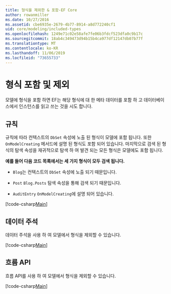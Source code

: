 ```yaml
---
title: 형식을 제외한 & 포함-EF Core
author: rowanmiller
ms.date: 10/27/2016
ms.assetid: cbe6935e-2679-4b77-8914-a8d772240cf1
uid: core/modeling/included-types
ms.openlocfilehash: 1249e71c02e58afe7fe06b3fdcf523dfa0c9b17c
ms.sourcegitcommit: 18ab4c349473d94b15b4ca977df12147db07b77f
ms.translationtype: MT
ms.contentlocale: ko-KR
ms.lasthandoff: 11/06/2019
ms.locfileid: "73655733"
---
```

# <a name="including--excluding-types"></a>형식 포함 및 제외

모델에 형식을 포함 하면 EF는 해당 형식에 대 한 메타 데이터를 포함 하 고 데이터베이스에서 인스턴스를 읽고 쓰는 것을 시도 합니다.

## <a name="conventions"></a>규칙

규칙에 따라 컨텍스트의 `DbSet` 속성에 노출 된 형식이 모델에 포함 됩니다. 또한 `OnModelCreating` 메서드에 설명 된 형식도 포함 되어 있습니다. 마지막으로 검색 된 형식의 탐색 속성을 재귀적으로 탐색 하 여 발견 되는 모든 형식은 모델에도 포함 됩니다.

**예를 들어 다음 코드 목록에서는 세 가지 형식이 모두 검색 됩니다.**

* `Blog`는 컨텍스트의 `DbSet` 속성에 노출 되기 때문입니다.

* `Post` `Blog.Posts` 탐색 속성을 통해 검색 되기 때문입니다.

* `AuditEntry` `OnModelCreating`에 설명 되어 있습니다.

[!code-csharp[Main](../../../samples/core/Modeling/Conventions/IncludedTypes.cs?name=IncludedTypes&highlight=3,7,16)]

## <a name="data-annotations"></a>데이터 주석

데이터 주석을 사용 하 여 모델에서 형식을 제외할 수 있습니다.

[!code-csharp[Main](../../../samples/core/Modeling/DataAnnotations/IgnoreType.cs?highlight=20)]

## <a name="fluent-api"></a>흐름 API

흐름 API를 사용 하 여 모델에서 형식을 제외할 수 있습니다.

[!code-csharp[Main](../../../samples/core/Modeling/FluentAPI/IgnoreType.cs?highlight=12)]
